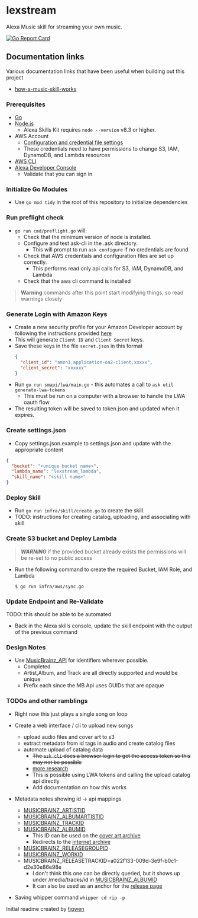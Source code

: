 # lexstream

Alexa Music skill for streaming your own music.

[![Go Report Card](https://goreportcard.com/badge/github.com/mlctrez/lexstream)](https://goreportcard.com/report/github.com/mlctrez/lexstream)

## Documentation links

Various documentation links that have been useful when building out this project

* [how-a-music-skill-works](https://developer.amazon.com/en-US/docs/alexa/music-skills/understand-the-music-skill-api.html#how-a-music-skill-works)

### Prerequisites

* [Go](https://go.dev/doc/install)
* [Node.js](https://nodejs.org/en/download/)
    * Alexa Skills Kit requires `node --version` v8.3 or higher.
* AWS Account
    * [Configuration and credential file settings](https://docs.aws.amazon.com/cli/latest/userguide/cli-configure-files.html)
    * These credentials need to have permissions to change S3, IAM, DynamoDB, and Lambda resources
* [AWS CLI](https://docs.aws.amazon.com/cli/latest/userguide/getting-started-install.html)
* [Alexa Developer Console](https://developer.amazon.com/alexa/console/ask)
    * Validate that you can sign in

### Initialize Go Modules

* Use `go mod tidy` in the root of this repository to initialize dependencies

### Run preflight check

* `go run cmd/preflight.go` will:
    * Check that the minimum version of node is installed.
    * Configure and test ask-cli in the .ask directory.
        * This will prompt to run `ask configure` if no credentials are found
    * Check that AWS credentials and configuration files are set up correctly.
        * This performs read only api calls for S3, IAM, DynamoDB, and Lambda
    * Check that the aws cli command is installed

> **Warning** commands after this point start modifying things, so read warnings closely

### Generate Login with Amazon Keys

* Create a new security profile for your Amazon Developer account by following the instructions
  provided [here](https://developer.amazon.com/en-US/docs/alexa/smapi/get-access-token-smapi.html#configure-lwa-security-profile)
* This will generate `Client ID` and `Client Secret` keys.
* Save these keys in the file `secret.json` in this format
  ```json
  {
    "client_id": "amzn1.application-oa2-client.xxxxx",
    "client_secret": "xxxxxx"
  }
  ```
* Run `go run smapi/lwa/main.go` - this automates a call to `ask util generate-lwa-tokens`
    * This must be run on a computer with a browser to handle the LWA oauth flow
* The resulting token will be saved to token.json and updated when it expires.

### Create settings.json
* Copy settings.json.example to settings.json and update with the appropriate content
```json
{
  "bucket": "<unique bucket name>",
  "lambda_name": "lexstream_lambda",
  "skill_name": "<skill name>"
}
```

### Deploy Skill

* Run `go run infra/skill/create.go` to create the skill.
* TODO: instructions for creating catalog, uploading, and associating with skill

### Create S3 bucket and Deploy Lambda

> ***WARNING*** 
> if the provided bucket already exists the permissions will be re-set to no public access
* Run the following command to create the required Bucket, IAM Role, and Lambda
    ```shell
  $ go run infra/aws/sync.go
    ```

### Update Endpoint and Re-Validate

TODO: this should be able to be automated
* Back in the Alexa skills console, update the skill endpoint with the output of the previous command

### Design Notes

* Use [MusicBrainz_API](https://musicbrainz.org/doc/MusicBrainz_API) for identifiers wherever possible.
    * Completed
    * Artist,Album, and Track are all directly supported and would be unique
    * Prefix each since the MB Api uses GUIDs that are opaque

### TODOs and other ramblings

* Right now this just plays a single song on loop
* Create a web interface / cli to upload new songs
    * upload audio files and cover art to s3
    * extract metadata from id tags in audio and create catalog files
    * automate upload of catalog data
        * ~~The `ask cli` does a browser login to get the access token so this may not be possible~~
        * [more research](https://developer.amazon.com/en-US/docs/alexa/smapi/get-access-token-smapi.html)
        * This is possible using LWA tokens and calling the upload catalog api directly
        * Add documentation on how this works

* Metadata notes showing id -> api mappings
    * [MUSICBRAINZ_ARTISTID](https://musicbrainz.org/ws/2/artist/7944ed53-2a58-4035-9b93-140a71e41c34?fmt=json)
    * [MUSICBRAINZ_ALBUMARTISTID](https://musicbrainz.org/ws/2/artist/7944ed53-2a58-4035-9b93-140a71e41c34?fmt=json)
    * [MUSICBRAINZ_TRACKID](https://musicbrainz.org/ws/2/recording/de26e48e-1b04-46ad-aa32-8a19a038c173?fmt=json)
    * [MUSICBRAINZ_ALBUMID](https://musicbrainz.org/ws/2/release/fe425df3-1844-397d-95b3-a85528aa98d7?fmt=json&inc=recordings+release-groups)
        * This ID can be used on
          the [cover art archive](https://coverartarchive.org/release/fe425df3-1844-397d-95b3-a85528aa98d7)
        * Redirects to
          the [internet archive](https://ia802607.us.archive.org/26/items/mbid-fe425df3-1844-397d-95b3-a85528aa98d7/index.json)
    * [MUSICBRAINZ_RELEASEGROUPID](https://musicbrainz.org/ws/2/release-group/93ef0ae1-0735-3699-b450-d79bdcb3d0b8?fmt=json)
    * [MUSICBRAINZ_WORKID](https://musicbrainz.org/ws/2/work/ba7d0c33-cb5b-3146-8a51-9d9de8f17ad3?fmt=json)
    * MUSICBRAINZ_RELEASETRACKID=a022f133-009d-3e9f-b0c1-d2e30e86e98e
        * I don't think this one can be directly queried, but it shows up under /media/tracks/id in
          [MUSICBRAINZ_ALBUMID](https://musicbrainz.org/ws/2/release/fe425df3-1844-397d-95b3-a85528aa98d7?fmt=json&inc=recordings+release-groups)
        * It can also be used as an anchor for
          the [release page](https://musicbrainz.org/release/fe425df3-1844-397d-95b3-a85528aa98d7/disc/1#a022f133-009d-3e9f-b0c1-d2e30e86e98e)

* Saving whipper command `whipper cd rip -p`

Initial readme created by [tigwen](https://github.com/mlctrez/tigwen)
